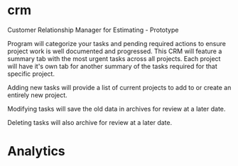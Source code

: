 # crm
Customer Relationship Manager for Estimating - Prototype

Program will categorize your tasks and pending required actions to ensure project work is well documented and progressed. This CRM will feature a summary tab with the most urgent tasks across all projects. Each project will have it's own tab for another summary of the tasks required for that specific project.

Adding new tasks will provide a list of current projects to add to or create an entirely new project.

Modifying tasks will save the old data in archives for review at a later date.

Deleting tasks will also archive for review at a later date.

# Analytics
